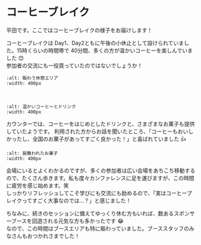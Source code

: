 # コーヒーブレイク

平田です。ここではコーヒーブレイクの様子をお届けします！

コーヒーブレイクは Day1、Day2ともに午後の小休止として設けられていました。15時くらいの時間帯で 40分間、多くの方が温かいコーヒーを楽しんでいました 😊  
参加者の交流にも一役買っていたのではないでしょうか！

```{image} coffee_break_avenue.jpeg
:alt: 賑わう休憩エリア
:width: 400px
```

<br>

```{image} coffee_break_counter.jpeg
:alt: 温かいコーヒーとドリンク
:width: 400px
```

カウンターでは、コーヒーをはじめとしたドリンクと、さまざまなお菓子も提供していたようです。
利用された方からお話を聞いたところ、「コーヒーもおいしかったし、全国のお菓子があってすごく良かった！」と喜ばれていました 👍  

```{image} coffee_break_sweets.jpeg
:alt: 振舞われたお菓子
:width: 400px
```

会場にいるとよくわかるのですが、多くの参加者は広い会場をあちこち移動するので、たくさん歩きます。私も度々カンファレンスに足を運びますが、この時間に疲労を感じ始めます。笑  
しっかりリフレッシュしてこそ学びにも交流にも励めるので、「実はコーヒーブレイクってすごく大事なのでは…？」と感じました！

ちなみに、続きのセッションに備えてゆっくり休む方もいれば、数あるスポンサーブースを回遊される元気な方も多かったです 😂  
なので、この時間はブースエリアも特に賑わっていました。ブーススタッフのみなさんもおつかれさまでした！
